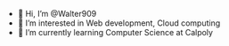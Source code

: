 - 👋 Hi, I’m @Walter909
- 👀 I’m interested in Web development, Cloud computing
- 🌱 I’m currently learning Computer Science at Calpoly
